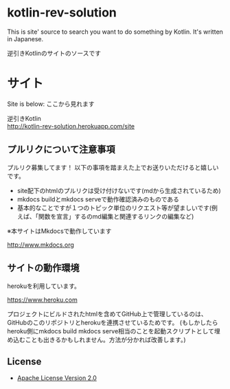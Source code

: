 # kotlin-rev-solution

This is site' source to search you want to do something by Kotlin. 
It's written in Japanese.

逆引きKotlinのサイトのソースです


  
# サイト
  

Site is below:
ここから見れます

逆引きKotlin  
<http://kotlin-rev-solution.herokuapp.com/site>


## プルリクについて注意事項

プルリク募集してます！
以下の事項を踏まえた上でお送りいただけると嬉しいです。

* site配下のhtmlのプルリクは受け付けないです(mdから生成されているため)
* mkdocs buildとmkdocs serveで動作確認済みのものである
* 基本的なことですが１つのトピック単位のリクエスト等が望ましいです(例えば、「関数を宣言」するのmd編集と関連するリンクの編集など)

※本サイトはMkdocsで動作しています

http://www.mkdocs.org


## サイトの動作環境

herokuを利用しています。

https://www.heroku.com


プロジェクトにビルドされたhtmlを含めてGitHub上で管理しているのは、GitHubのこのリポジトリとherokuを連携させているためです。
(もしかしたらheroku側にmkdocs build mkdocs serve相当のことを起動スクリプトとして埋め込むことも出きるかもしれません。方法が分かれば改善します。)


License
--------------------------------------------------

* [Apache License Version 2.0](http://www.apache.org/licenses/LICENSE-2.0)

